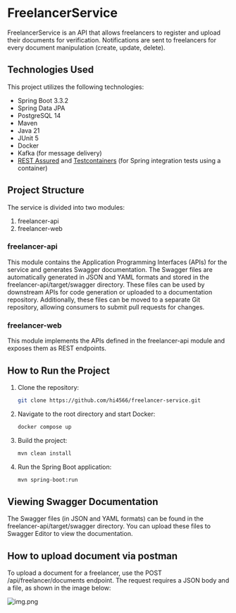 # FreelancerService

FreelancerService is an API that allows freelancers to register and upload their documents for verification. Notifications are sent to freelancers for every document manipulation (create, update, delete).

## Technologies Used
This project utilizes the following technologies:
* Spring Boot 3.3.2
* Spring Data JPA
* PostgreSQL 14
* Maven
* Java 21
* JUnit 5
* Docker
* Kafka (for message delivery)
* [REST Assured](https://rest-assured.io/) and [Testcontainers](https://testcontainers.com/) (for Spring integration tests using a container)

## Project Structure
The service is divided into two modules:
1. freelancer-api
2. freelancer-web

### freelancer-api
This module contains the Application Programming Interfaces (APIs) for the service and generates Swagger documentation. The Swagger files are automatically generated in JSON and YAML formats and stored in the freelancer-api/target/swagger directory. These files can be used by downstream APIs for code generation or uploaded to a documentation repository. Additionally, these files can be moved to a separate Git repository, allowing consumers to submit pull requests for changes.

### freelancer-web
This module implements the APIs defined in the freelancer-api module and exposes them as REST endpoints.

## How to Run the Project

1. Clone the repository:
   ```sh
   git clone https://github.com/hi4566/freelancer-service.git

2. Navigate to the root directory and start Docker:
   ```sh
   docker compose up

3. Build the project:
   ```sh
   mvn clean install

4. Run the Spring Boot application:
   ```sh
   mvn spring-boot:run

## Viewing Swagger Documentation
The Swagger files (in JSON and YAML formats) can be found in the freelancer-api/target/swagger directory. You can upload these files to Swagger Editor to view the documentation.

## How to upload document via postman
To upload a document for a freelancer, use the POST /api/freelancer/documents endpoint. The request requires a JSON body and a file, as shown in the image below:

![img.png](img.png)